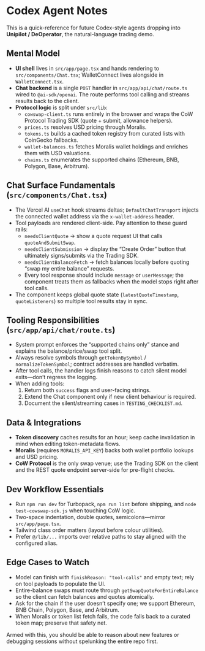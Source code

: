 # Codex Agent Notes

This is a quick-reference for future Codex-style agents dropping into **Unipilot / DeOperator**, the natural-language trading demo.

## Mental Model

- **UI shell** lives in `src/app/page.tsx` and hands rendering to `src/components/Chat.tsx`; WalletConnect lives alongside in `WalletConnect.tsx`.
- **Chat backend** is a single `POST` handler in `src/app/api/chat/route.ts` wired to `@ai-sdk/openai`. The route performs tool calling and streams results back to the client.
- **Protocol logic** is split under `src/lib`:
  - `cowswap-client.ts` runs entirely in the browser and wraps the CoW Protocol Trading SDK (quote + submit, allowance helpers).
  - `prices.ts` resolves USD pricing through Moralis.
  - `tokens.ts` builds a cached token registry from curated lists with CoinGecko fallbacks.
  - `wallet-balances.ts` fetches Moralis wallet holdings and enriches them with USD valuations.
  - `chains.ts` enumerates the supported chains (Ethereum, BNB, Polygon, Base, Arbitrum).

## Chat Surface Fundamentals (`src/components/Chat.tsx`)

- The Vercel AI `useChat` hook streams deltas; `DefaultChatTransport` injects the connected wallet address via the `x-wallet-address` header.
- Tool payloads are rendered client-side. Pay attention to these guard rails:
  - `needsClientQuote` → show a quote request UI that calls `quoteAndSubmitSwap`.
  - `needsClientSubmission` → display the “Create Order” button that ultimately signs/submits via the Trading SDK.
  - `needsClientBalanceFetch` → fetch balances locally before quoting “swap my entire balance” requests.
  - Every tool response should include `message` or `userMessage`; the component treats them as fallbacks when the model stops right after tool calls.
- The component keeps global quote state (`latestQuoteTimestamp`, `quoteListeners`) so multiple tool results stay in sync.

## Tooling Responsibilities (`src/app/api/chat/route.ts`)

- System prompt enforces the “supported chains only” stance and explains the balance/price/swap tool split.
- Always resolve symbols through `getTokenBySymbol` / `normalizeTokenSymbol`; contract addresses are handled verbatim.
- After tool calls, the handler logs finish reasons to catch silent model exits—don’t regress the logging.
- When adding tools:
  1. Return both `success` flags and user-facing strings.
  2. Extend the Chat component only if new client behaviour is required.
  3. Document the silent/streaming cases in `TESTING_CHECKLIST.md`.

## Data & Integrations

- **Token discovery** caches results for an hour; keep cache invalidation in mind when editing token-metadata flows.
- **Moralis** (requires `MORALIS_API_KEY`) backs both wallet portfolio lookups and USD pricing.
- **CoW Protocol** is the only swap venue; use the Trading SDK on the client and the REST quote endpoint server-side for pre-flight checks.

## Dev Workflow Essentials

- Run `npm run dev` for Turbopack, `npm run lint` before shipping, and `node test-cowswap-sdk.js` when touching CoW logic.
- Two-space indentation, double quotes, semicolons—mirror `src/app/page.tsx`.
- Tailwind class order matters (layout before colour utilities).
- Prefer `@/lib/...` imports over relative paths to stay aligned with the configured alias.

## Edge Cases to Watch

- Model can finish with `finishReason: "tool-calls"` and empty text; rely on tool payloads to populate the UI.
- Entire-balance swaps must route through `getSwapQuoteForEntireBalance` so the client can fetch balances and quotes atomically.
- Ask for the chain if the user doesn’t specify one; we support Ethereum, BNB Chain, Polygon, Base, and Arbitrum.
- When Moralis or token list fetch fails, the code falls back to a curated token map; preserve that safety net.

Armed with this, you should be able to reason about new features or debugging sessions without spelunking the entire repo first.
